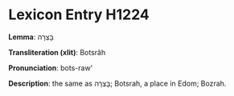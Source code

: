 # Lexicon Entry H1224

**Lemma**: בׇּצְרָה

**Transliteration (xlit)**: Botsrâh

**Pronunciation**: bots-raw'

**Description**:
the same as בׇּצְרָה; Botsrah, a place in Edom; Bozrah.
